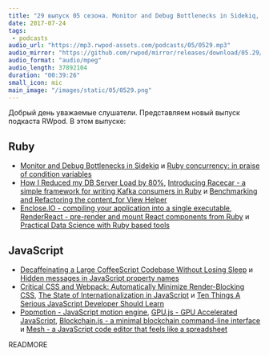 ```yaml
---
title: "29 выпуск 05 сезона. Monitor and Debug Bottlenecks in Sidekiq, Enclose.IO, RenderReact, Popmotion, GPU.js и прочее"
date: 2017-07-24
tags:
 - podcasts
audio_url: "https://mp3.rwpod-assets.com/podcasts/05/0529.mp3"
audio_mirror: "https://github.com/rwpod/mirror/releases/download/05.29/0529.mp3"
audio_format: "audio/mpeg"
audio_length: 37892104
duration: "00:39:26"
small_icon: mic
main_image: "/images/static/05/0529.png"
---
```


Добрый день уважаемые слушатели. Представляем новый выпуск подкаста RWpod. В этом выпуске:

## Ruby

 - [Monitor and Debug Bottlenecks in Sidekiq](https://buildingvts.com/monitor-and-debug-bottlenecks-in-sidekiq-9fb0b1d296cc) и [Ruby concurrency: in praise of condition variables](https://vaneyckt.io/posts/ruby_concurrency_in_praise_of_condition_variables/)
 - [How I Reduced my DB Server Load by 80%](https://schneems.com/2017/07/18/how-i-reduced-my-db-server-load-by-80/), [Introducing Racecar - a simple framework for writing Kafka consumers in Ruby](https://medium.com/zendesk-engineering/introducing-racecar-fdb5178bcafb) и [Benchmarking and Refactoring the content_for View Helper](https://www.driftingruby.com/episodes/benchmarking-and-refactoring-the-content_for-view-helper)
 - [Enclose.IO - compiling your application into a single executable](http://enclose.io/), [RenderReact - pre-render and mount React components from Ruby](https://github.com/janlelis/render_react) и [Practical Data Science with Ruby based tools](https://github.com/arbox/data-science-with-ruby)

## JavaScript

 - [Decaffeinating a Large CoffeeScript Codebase Without Losing Sleep](http://eng.datafox.com/javascript/2017/07/18/decaffeinating-large-coffeescript-codebase/) и [Hidden messages in JavaScript property names](https://www.stefanjudis.de/hidden-messages-in-javascript-property-names.html)
 - [Critical CSS and Webpack: Automatically Minimize Render-Blocking CSS](https://vuejsdevelopers.com/2017/07/24/critical-css-webpack/), [The State of Internationalization in JavaScript](https://www.sitepen.com/blog/2017/07/19/the-state-of-internationalization-in-javascript/) и [Ten Things A Serious JavaScript Developer Should Learn](https://benmccormick.org/2017/07/19/ten-things-javascript/)
 - [Popmotion - JavaScript motion engine](https://popmotion.io/), [GPU.js - GPU Accelerated JavaScript](http://gpu.rocks/), [Blockchain.js - a minimal blockchain command-line interface](https://github.com/seanseany/blockchain.js) и [Mesh - a JavaScript code editor that feels like a spreadsheet](https://github.com/chrispsn/mesh)

READMORE
